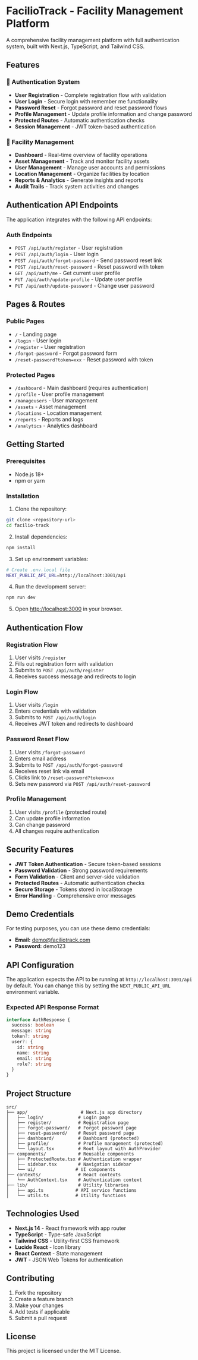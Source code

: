 # FacilioTrack - Facility Management Platform

A comprehensive facility management platform with full authentication system, built with Next.js, TypeScript, and Tailwind CSS.

## Features

### 🔐 Authentication System
- **User Registration** - Complete registration flow with validation
- **User Login** - Secure login with remember me functionality
- **Password Reset** - Forgot password and reset password flows
- **Profile Management** - Update profile information and change password
- **Protected Routes** - Automatic authentication checks
- **Session Management** - JWT token-based authentication

### 🏢 Facility Management
- **Dashboard** - Real-time overview of facility operations
- **Asset Management** - Track and monitor facility assets
- **User Management** - Manage user accounts and permissions
- **Location Management** - Organize facilities by location
- **Reports & Analytics** - Generate insights and reports
- **Audit Trails** - Track system activities and changes

## Authentication API Endpoints

The application integrates with the following API endpoints:

### Auth Endpoints
- `POST /api/auth/register` - User registration
- `POST /api/auth/login` - User login
- `POST /api/auth/forgot-password` - Send password reset link
- `POST /api/auth/reset-password` - Reset password with token
- `GET /api/auth/me` - Get current user profile
- `PUT /api/auth/update-profile` - Update user profile
- `PUT /api/auth/update-password` - Change user password

## Pages & Routes

### Public Pages
- `/` - Landing page
- `/login` - User login
- `/register` - User registration
- `/forgot-password` - Forgot password form
- `/reset-password?token=xxx` - Reset password with token

### Protected Pages
- `/dashboard` - Main dashboard (requires authentication)
- `/profile` - User profile management
- `/manageusers` - User management
- `/assets` - Asset management
- `/locations` - Location management
- `/reports` - Reports and logs
- `/analytics` - Analytics dashboard

## Getting Started

### Prerequisites
- Node.js 18+ 
- npm or yarn

### Installation

1. Clone the repository:
```bash
git clone <repository-url>
cd facilio-track
```

2. Install dependencies:
```bash
npm install
```

3. Set up environment variables:
```bash
# Create .env.local file
NEXT_PUBLIC_API_URL=http://localhost:3001/api
```

4. Run the development server:
```bash
npm run dev
```

5. Open [http://localhost:3000](http://localhost:3000) in your browser.

## Authentication Flow

### Registration Flow
1. User visits `/register`
2. Fills out registration form with validation
3. Submits to `POST /api/auth/register`
4. Receives success message and redirects to login

### Login Flow
1. User visits `/login`
2. Enters credentials with validation
3. Submits to `POST /api/auth/login`
4. Receives JWT token and redirects to dashboard

### Password Reset Flow
1. User visits `/forgot-password`
2. Enters email address
3. Submits to `POST /api/auth/forgot-password`
4. Receives reset link via email
5. Clicks link to `/reset-password?token=xxx`
6. Sets new password via `POST /api/auth/reset-password`

### Profile Management
1. User visits `/profile` (protected route)
2. Can update profile information
3. Can change password
4. All changes require authentication

## Security Features

- **JWT Token Authentication** - Secure token-based sessions
- **Password Validation** - Strong password requirements
- **Form Validation** - Client and server-side validation
- **Protected Routes** - Automatic authentication checks
- **Secure Storage** - Tokens stored in localStorage
- **Error Handling** - Comprehensive error messages

## Demo Credentials

For testing purposes, you can use these demo credentials:
- **Email:** demo@faciliotrack.com
- **Password:** demo123

## API Configuration

The application expects the API to be running at `http://localhost:3001/api` by default. You can change this by setting the `NEXT_PUBLIC_API_URL` environment variable.

### Expected API Response Format

```typescript
interface AuthResponse {
  success: boolean
  message: string
  token?: string
  user?: {
    id: string
    name: string
    email: string
    role?: string
  }
}
```

## Project Structure

```
src/
├── app/                    # Next.js app directory
│   ├── login/             # Login page
│   ├── register/          # Registration page
│   ├── forgot-password/   # Forgot password page
│   ├── reset-password/    # Reset password page
│   ├── dashboard/         # Dashboard (protected)
│   ├── profile/           # Profile management (protected)
│   └── layout.tsx         # Root layout with AuthProvider
├── components/            # Reusable components
│   ├── ProtectedRoute.tsx # Authentication wrapper
│   ├── sidebar.tsx        # Navigation sidebar
│   └── ui/               # UI components
├── contexts/              # React contexts
│   └── AuthContext.tsx    # Authentication context
├── lib/                   # Utility libraries
│   ├── api.ts            # API service functions
│   └── utils.ts          # Utility functions
```

## Technologies Used

- **Next.js 14** - React framework with app router
- **TypeScript** - Type-safe JavaScript
- **Tailwind CSS** - Utility-first CSS framework
- **Lucide React** - Icon library
- **React Context** - State management
- **JWT** - JSON Web Tokens for authentication

## Contributing

1. Fork the repository
2. Create a feature branch
3. Make your changes
4. Add tests if applicable
5. Submit a pull request

## License

This project is licensed under the MIT License.
